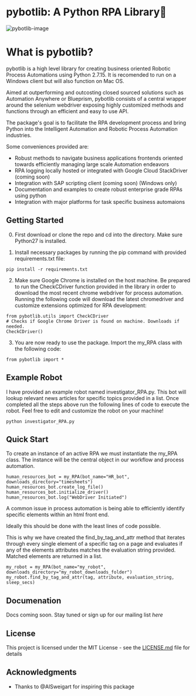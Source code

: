 # pybotlib: A Python RPA Library🤖


![pybotlib-image](https://github.com/dkatz23238/pybotlib/raw/master/img/logo.png)

# What is pybotlib?
pybotlib is a high level library for creating business oriented Robotic Process Automations using Python 2.7.15. 
It is recomended to run on a Windows client but will also function on Mac OS.

Aimed at outperforming and outcosting closed sourced solutions such as Automation Anywhere or Blueprism, pybotlib consists of a central wrapper around the selenium webdriver exposing highly customized methods and functions through an efficient and easy to use API.

The package's goal is to facilitate the RPA development process and bring Python into the Intelligent Automation and Robotic Process Automation industries.

Some conveniences  provided are:
 - Robust methods to navigate business applications frontends oriented towards efficiently managing large scale Automation endeavors
 - RPA logging locally hosted or integrated with Google Cloud StackDriver (coming soon)
 - Integration with SAP scripting client (coming soon) (Windows only)
 - Documentation and examples to create robust enterprise grade RPAs using python
 - Integration with major platforms for task specific business automaions

## Getting Started


 0) First download or clone the repo and cd into the directory. Make sure Python27 is installed.

 1) Install necessary packages by running the pip command with provided requirements.txt file:
```
pip install -r requirements.txt
```

2) Make sure Google Chrome is installed on the host machine. Be prepared to run the CheckCDriver function provided in the library in order to download the most recent chrome webdriver for process automation. Running the following code will download the latest chromedriver and customize extensions optimized for RPA development:
 ```
from pybotlib.utils import CheckCDriver
# Checks if Google Chrome Driver is found on machine. Downloads if needed.
CheckCDriver()
```

3) You are now ready to use the package. Import the my_RPA class with the following code:
```
from pybotlib import *
```

## Example Robot

I have provided an example robot named investigator_RPA.py. This bot will lookup relevant news articles for specific topics provided in a list. Once completed all the steps above run the following lines of code to execute the robot. Feel free to edit and customize the robot on your machine!

```
python investigator_RPA.py
```

## Quick Start

To create an instance of an active RPA we must instantiate the my_RPA class. The instance will be the central object in our workflow and process automation.


```
human_resources_bot = my_RPA(bot_name="HR_bot", downloads_directory="timesheets")
human_resources_bot.create_log_file()
human_resources_bot.initialize_driver()
human_resources_bot.log("WebDriver Initiated")
```

A common issue in process automation is being able to efficiently identify specific elements within an html front end.

Ideally this should be done with the least lines of code possible.

This is why we have created the find_by_tag_and_attr method that iterates through every single element of a specific tag on a page and evaluates if any of the elements attributes matches the evaluation string provided. Matched elements are returned in a list.
```
my_robot = my_RPA(bot_name="my_robot", downloads_directory="my_robot_downloads_folder")
my_robot.find_by_tag_and_attr(tag, attribute, evaluation_string, sleep_secs)
```
## Documenation

Docs coming soon. Stay tuned or sign up for our mailing list *here*

## License

This project is licensed under the MIT License - see the [LICENSE.md](LICENSE.md) file for details

## Acknowledgments

* Thanks to @AlSweigart for inspiring this package
